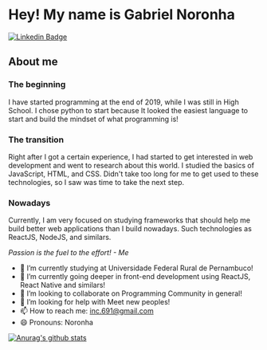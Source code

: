 # Hey! My name is Gabriel Noronha

[![Linkedin Badge](https://img.shields.io/badge/-LinkedIn-blue?style=flat-square&logo=Linkedin&logoColor=white&link=https://www.linkedin.com/in/gabriel-noronha-a458391b9/)](https://www.linkedin.com/in/gabriel-noronha-a458391b9/)

## About me

### The beginning
I have started programming at the end of 2019, while I was still in High School. I chose python to start because It looked the easiest language to start and build the mindset of what programming is! 

### The transition
Right after I got a certain experience, I had started to get interested in web development and went to research about this world. I studied the basics of JavaScript, HTML, and CSS. Didn't take too long for me to get used to these technologies, so I saw was time to take the next step.

### Nowadays
Currently, I am very focused on studying frameworks that should help me build better web applications than I build nowadays. Such technologies as ReactJS, NodeJS, and similars.

*Passion is the fuel to the effort! - Me*

- 🔭 I’m currently studying at Universidade Federal Rural de Pernambuco!
- 🌱 I’m currently going deeper in front-end development using ReactJS, React Native and similars!
- 👯 I’m looking to collaborate on Programming Community in general!
- 🤔 I’m looking for help with Meet new peoples!
- 📫 How to reach me: inc.691@gmail.com
- 😄 Pronouns: Noronha

[![Anurag's github stats](https://github-readme-stats.vercel.app/api?username=noronha1612&show_icons=true&theme=dracula)](https://github.com/anuraghazra/github-readme-stats)

